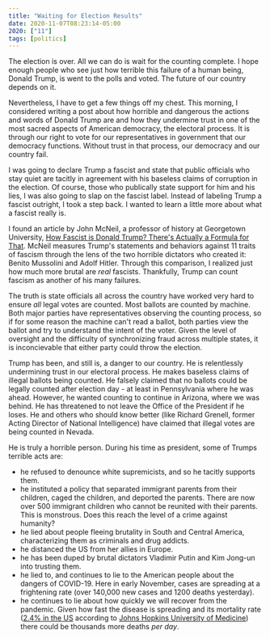 ```yaml
---
title: "Waiting for Election Results"
date: 2020-11-07T08:23:14-05:00
2020: ["11"]
tags: [politics]
---
```


The election is over. All we can do is wait for the counting complete. I hope enough people who see just how terrible this failure of a human being, Donald Trump, is went to the polls and voted. The future of our country depends on it.

Nevertheless, I have to get a few things off my chest. This morning, I considered writing a post about how horrible and dangerous the actions and words of Donald Trump are and how they undermine trust in one of the most sacred aspects of American democracy, the electoral process. It is through our right to vote for our representatives in government that our democracy functions. Without trust in that process, our democracy and our country fail.
<!--more-->

I was going to declare Trump a fascist and state that public officials who stay quiet are tacitly in agreement with his baseless claims of corruption in the election. Of course, those who publically state support for him and his lies, I was also going to slap on the fascist label. Instead of labeling Trump a fascist outright, I took a step back. I wanted to learn a little more about what a fascist really is.

I found an article by John McNeil, a professor of history at Georgetown University, [How Fascist is Donald Trump? There's Actually a Formula for That](https://www.washingtonpost.com/posteverything/wp/2016/10/21/how-fascist-is-donald-trump-theres-actually-a-formula-for-that/). McNeil measures Trump's statements and behaviors against 11 traits of fascism through the lens of the two horrible dictators who created it: Benito Mussolini and Adolf Hitler. Through this comparison, I realized just how much more brutal are _real_ fascists. Thankfully, Trump can count fascism as another of his many failures.

The truth is state officials all across the country have worked very hard to ensure _all_ legal votes are counted. Most ballots are counted by machine. Both major parties have representatives observing the counting process, so if for some reason the machine can't read a ballot, both parties view the ballot and try to understand the intent of the voter. Given the level of oversight and the difficulty of synchronizing fraud across multiple states, it is inconcievable that either party could throw the election.

Trump has been, and still is, a danger to our country. He is relentlessly undermining trust in our electoral process. He makes baseless claims of illegal ballots being counted. He falsely claimed that no ballots could be legally counted after election day - at least in Pennsylvania where he was ahead. However, he wanted counting to continue in Arizona, where we was behind. He has threatened to not leave the Office of the President if he loses. He and others who should know better (like Richard Grenell, former Acting Director of National Intelligence) have claimed that illegal votes are being counted in Nevada.

He is truly a horrible person. During his time as president, some of Trumps terrible acts are:

- he refused to denounce white supremicists, and so he tacitly supports them.
- he instituted a policy that separated immigrant parents from their children, caged the children, and deported the parents. There are now over 500 immigrant children who cannot be reunited with their parents. This is monstrous. Does this reach the level of a crime against humanity?
- he lied about people fleeing brutality in South and Central America, characterizing them as criminals and drug addicts.
- he distanced the US from her allies in Europe.
- he has been duped by brutal dictators Vladimir Putin and Kim Jong-un into trusting them.
- he lied to, and continues to lie to the American people about the dangers of COVID-19. Here in early November, cases are spreading at a frightening rate (over 140,000 new cases and 1200 deaths yesterday).
- he continues to lie about how quickly we will recover from the pandemic. Given how fast the disease is spreading and its mortality rate ([2.4% in the US](https://coronavirus.jhu.edu/data/mortality) according to [Johns Hopkins University of Medicine](https://coronavirus.jhu.edu/)) there could be thousands more deaths _per day_.
